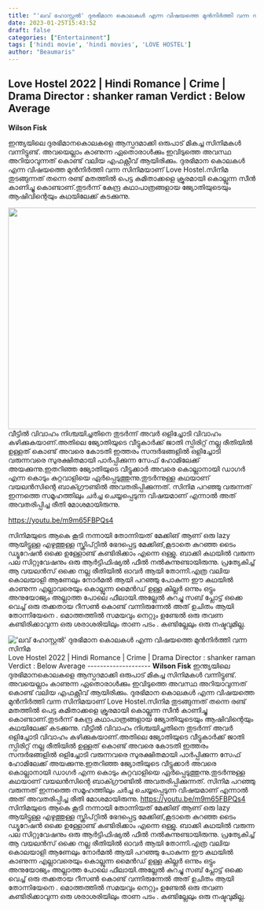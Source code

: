 ```yaml
---
title: "'ലവ് ഹോസ്റ്റൽ' ദുരഭിമാന കൊലകൾ എന്ന വിഷയത്തെ മുൻനിർത്തി വന്ന സിനിമ"
date: 2023-01-25T15:43:52
draft: false
categories: ["Entertainment"]
tags: ['hindi movie', 'hindi movies', 'LOVE HOSTEL']
author: "Beaumaris"
---
```


Love Hostel
2022 | Hindi
Romance | Crime | Drama
Director : shanker raman
Verdict : Below Average
--------------------
<strong>Wilson Fisk</strong>

ഇന്ത്യയിലെ ദുരഭിമാനകൊലകളെ ആസ്പദമാക്കി ഒരുപാട് മികച്ച സിനിമകൾ വന്നിട്ടുണ്ട്. അവയെല്ലാം കാണുന്ന ഏതൊരാൾക്കും ഇവിടുത്തെ അവസ്ഥ അറിയാവുന്നത് കൊണ്ട് വലിയ എഫക്റ്റീവ് ആയിരിക്കും. ദുരഭിമാന കൊലകൾ എന്ന വിഷയത്തെ മുൻനിർത്തി വന്ന സിനിമയാണ് Love Hostel.സിനിമ തുടങ്ങുന്നത് തന്നെ രണ്ട് മതത്തിൽ പെട്ട കമിതാക്കളെ ക്രൂരമായി കൊല്ലുന്ന സീൻ കാണിച്ചു കൊണ്ടാണ്.തുടർന്ന് കേന്ദ്ര കഥാപാത്രങ്ങളായ ജ്യോതിയുടെയും ആഷിവിന്റെയും കഥയിലേക്ക് കടക്കുന്നു.

<img class="size-large wp-image-380951 aligncenter" src="https://cdn.boolokam.com/articles/2023/01/LOVEHOSTEL-1024x576.jpg" alt="" width="800" height="450" />വീട്ടിൽ വിവാഹം നിശ്ചയിച്ചതിനെ തുടർന്ന് അവർ ഒളിച്ചോടി വിവാഹം കഴിക്കുകയാണ്.അതിലെ ജ്യോതിയുടെ വീട്ടുകാർക്ക് ജാതി സ്പിരിറ്റ്‌ നല്ല രീതിയിൽ ഉള്ളത് കൊണ്ട് അവരെ കോടതി ഇത്തരം സന്ദർഭങ്ങളിൽ ഒളിച്ചോടി വരുന്നവരെ സുരക്ഷിതമായി പാർപ്പിക്കുന്ന സേഫ് ഹോമിലേക്ക് അയക്കുന്നു.ഇതറിഞ്ഞ ജ്യോതിയുടെ വീട്ടുക്കാർ അവരെ കൊല്ലാനായി ഡാഗർ എന്ന കൊടും കുറ്റവാളിയെ ഏർപ്പെടുത്തുന്നു.തുടർന്നുള്ള കഥയാണ് വയലൻസിന്റെ ബാക്ഗ്രൗണ്ടിൽ അവതരിപ്പിക്കുന്നത്. സിനിമ പറഞ്ഞു വരുന്നത് ഇന്നത്തെ സമൂഹത്തിലും ചർച്ച ചെയ്യപ്പെടുന്ന വിഷയമാണ് എന്നാൽ അത് അവതരിപ്പിച്ച രീതി മോശമായിരുന്നു.

https://youtu.be/m9m65FBPQs4

സിനിമയുടെ ആകെ കൂടി നന്നായി തോന്നിയത് മേക്കിങ് ആണ് ഒരു lazy ആയിട്ടുള്ള എഴുത്തുള്ള സ്ക്രിപ്റ്റിൽ ഭേദപ്പെട്ട മേക്കിങ്,കൂടാതെ കുറഞ്ഞ ടൈം ഡ്യൂറേഷൻ ഒക്കെ ഉള്ളോണ്ട് കണ്ടിരിക്കാം എന്നെ ഒള്ളു. ബാക്കി കഥയിൽ വരുന്ന പല സിറ്റുവേഷനും ഒരു ആർട്ടിഫിഷ്യൽ ഫീൽ നൽകുന്നുണ്ടായിരുന്നു. പ്രത്യേകിച്ച് ആ വയലൻസ് ഒക്കെ നല്ല രീതിയിൽ ഓവർ ആയി തോന്നി.എത്ര വലിയ കൊലയാളി ആണേലും നോർമൽ ആയി പറഞ്ഞു പോകുന്ന ഈ കഥയിൽ കാണുന്ന എല്ലാവരെയും കൊല്ലുന്ന മൈൻഡ് ഉള്ള കില്ലർ ഒന്നും ഒട്ടും അനുയോജ്യം അല്ലാത്ത പോലെ ഫീലായി.അല്ലേൽ കുറച്ചു സബ് പ്ലോട്ട് ഒക്കെ വെച്ച് ഒരു തക്കതായ റീസൺ കൊണ്ട് വന്നിരുന്നേൽ അത് ഉചിതം ആയി തോന്നിയേനെ . മൊത്തത്തിൽ സമയവും നെറ്റും ഉണ്ടേൽ ഒരു തവണ കണ്ടിരിക്കാവുന്ന ഒരു ശരാശരിയിലും താണ പടം . കണ്ടില്ലേലും ഒരു നഷ്ടവുമില്ല.


!['ലവ് ഹോസ്റ്റൽ' ദുരഭിമാന കൊലകൾ എന്ന വിഷയത്തെ മുൻനിർത്തി വന്ന സിനിമ](https://cdn.boolokam.com/articles/2023/01/LOVEHOSTEL-1024x576.jpg)Love Hostel 2022 | Hindi Romance | Crime | Drama Director : shanker raman Verdict : Below Average \-------------------- **Wilson Fisk** ഇന്ത്യയിലെ ദുരഭിമാനകൊലകളെ ആസ്പദമാക്കി ഒരുപാട് മികച്ച സിനിമകൾ വന്നിട്ടുണ്ട്. അവയെല്ലാം കാണുന്ന ഏതൊരാൾക്കും ഇവിടുത്തെ അവസ്ഥ അറിയാവുന്നത് കൊണ്ട് വലിയ എഫക്റ്റീവ് ആയിരിക്കും. ദുരഭിമാന കൊലകൾ എന്ന വിഷയത്തെ മുൻനിർത്തി വന്ന സിനിമയാണ് Love Hostel.സിനിമ തുടങ്ങുന്നത് തന്നെ രണ്ട് മതത്തിൽ പെട്ട കമിതാക്കളെ ക്രൂരമായി കൊല്ലുന്ന സീൻ കാണിച്ചു കൊണ്ടാണ്.തുടർന്ന് കേന്ദ്ര കഥാപാത്രങ്ങളായ ജ്യോതിയുടെയും ആഷിവിന്റെയും കഥയിലേക്ക് കടക്കുന്നു. വീട്ടിൽ വിവാഹം നിശ്ചയിച്ചതിനെ തുടർന്ന് അവർ ഒളിച്ചോടി വിവാഹം കഴിക്കുകയാണ്.അതിലെ ജ്യോതിയുടെ വീട്ടുകാർക്ക് ജാതി സ്പിരിറ്റ്‌ നല്ല രീതിയിൽ ഉള്ളത് കൊണ്ട് അവരെ കോടതി ഇത്തരം സന്ദർഭങ്ങളിൽ ഒളിച്ചോടി വരുന്നവരെ സുരക്ഷിതമായി പാർപ്പിക്കുന്ന സേഫ് ഹോമിലേക്ക് അയക്കുന്നു.ഇതറിഞ്ഞ ജ്യോതിയുടെ വീട്ടുക്കാർ അവരെ കൊല്ലാനായി ഡാഗർ എന്ന കൊടും കുറ്റവാളിയെ ഏർപ്പെടുത്തുന്നു.തുടർന്നുള്ള കഥയാണ് വയലൻസിന്റെ ബാക്ഗ്രൗണ്ടിൽ അവതരിപ്പിക്കുന്നത്. സിനിമ പറഞ്ഞു വരുന്നത് ഇന്നത്തെ സമൂഹത്തിലും ചർച്ച ചെയ്യപ്പെടുന്ന വിഷയമാണ് എന്നാൽ അത് അവതരിപ്പിച്ച രീതി മോശമായിരുന്നു. https://youtu.be/m9m65FBPQs4 സിനിമയുടെ ആകെ കൂടി നന്നായി തോന്നിയത് മേക്കിങ് ആണ് ഒരു lazy ആയിട്ടുള്ള എഴുത്തുള്ള സ്ക്രിപ്റ്റിൽ ഭേദപ്പെട്ട മേക്കിങ്,കൂടാതെ കുറഞ്ഞ ടൈം ഡ്യൂറേഷൻ ഒക്കെ ഉള്ളോണ്ട് കണ്ടിരിക്കാം എന്നെ ഒള്ളു. ബാക്കി കഥയിൽ വരുന്ന പല സിറ്റുവേഷനും ഒരു ആർട്ടിഫിഷ്യൽ ഫീൽ നൽകുന്നുണ്ടായിരുന്നു. പ്രത്യേകിച്ച് ആ വയലൻസ് ഒക്കെ നല്ല രീതിയിൽ ഓവർ ആയി തോന്നി.എത്ര വലിയ കൊലയാളി ആണേലും നോർമൽ ആയി പറഞ്ഞു പോകുന്ന ഈ കഥയിൽ കാണുന്ന എല്ലാവരെയും കൊല്ലുന്ന മൈൻഡ് ഉള്ള കില്ലർ ഒന്നും ഒട്ടും അനുയോജ്യം അല്ലാത്ത പോലെ ഫീലായി.അല്ലേൽ കുറച്ചു സബ് പ്ലോട്ട് ഒക്കെ വെച്ച് ഒരു തക്കതായ റീസൺ കൊണ്ട് വന്നിരുന്നേൽ അത് ഉചിതം ആയി തോന്നിയേനെ . മൊത്തത്തിൽ സമയവും നെറ്റും ഉണ്ടേൽ ഒരു തവണ കണ്ടിരിക്കാവുന്ന ഒരു ശരാശരിയിലും താണ പടം . കണ്ടില്ലേലും ഒരു നഷ്ടവുമില്ല.
